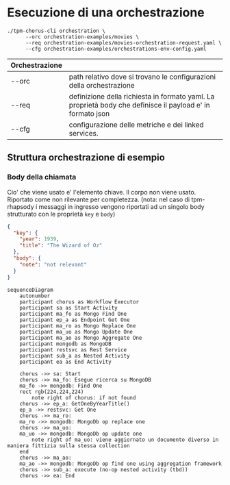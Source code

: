 # Esecuzione di una orchestrazione

```shell
./tpm-chorus-cli orchestration \
      --orc orchestration-examples/movies \
      --req orchestration-examples/movies-orchestration-request.yaml \
      --cfg orchestration-examples/orchestrations-env-config.yaml
```

| Orchestrazione |                                                                                                             |
|----------------|-------------------------------------------------------------------------------------------------------------|
| --orc          | path relativo dove si trovano le configurazioni della orchestrazione                                        |
| --req          | definizione della richiesta in  formato yaml. La proprietà body che definisce il payload e' in formato json |
| --cfg          | configurazione delle metriche e dei linked services.                                                        |


## Struttura orchestrazione di esempio

### Body della chiamata

Cio' che viene usato e' l'elemento chiave. Il corpo non viene usato. Riportato come non rilevante per completezza.
(nota: nel caso di tpm-rhapsody i messaggi in ingresso vengono riportati ad un singolo body strutturato con le proprietà `key` e `body`)
```json
{
  "key": {
    "year": 1939,
    "title": "The Wizard of Oz"
  },
  "body": {
    "note": "not relevant"
  }
}
```

```mermaid
sequenceDiagram
    autonumber
    participant chorus as Workflow Executor
    participant sa as Start Activity
    participant ma_fo as Mongo Find One
    participant ep_a as Endpoint Get One
    participant ma_ro as Mongo Replace One
    participant ma_uo as Mongo Update One
    participant ma_ao as Mongo Aggregate One
    participant mongodb as MongoDB
    participant restsvc as Rest Service
    participant sub_a as Nested Activity
    participant ea as End Activity

	chorus ->> sa: Start
    chorus ->> ma_fo: Esegue ricerca su MongoDB
    ma_fo ->> mongodb: Find One
    rect rgb(224,224,224)
        note right of chorus: if not found
    chorus ->> ep_a: GetOneByYearTitle() 
    ep_a ->> restsvc: Get One
    chorus ->> ma_ro: 
    ma_ro ->> mongodb: MongoDb op replace one
    chorus ->> ma_uo: 
    ma_uo ->> mongodb: MongoDb op update one
        note right of ma_uo: viene aggiornato un documento diverso in maniera fittizia sulla stessa collection
    end
    chorus ->> ma_ao: 
    ma_ao ->> mongodb: MongoDb op find one using aggregation framework
    chorus ->> sub_a: execute (no-op nested activity (tbd))
    chorus ->> ea: End    
```
